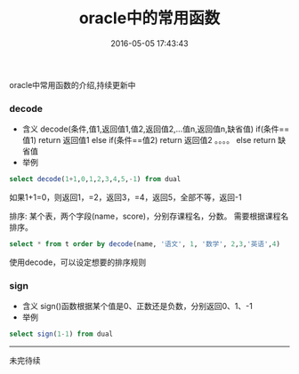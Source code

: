 ﻿---
title:  oracle中的常用函数
date: 2016-05-05 17:43:43
tags:
- oracle
categories:
- 数据库
toc: true
---

oracle中常用函数的介绍,持续更新中
<!-- more -->
### decode
* 含义
decode(条件,值1,返回值1,值2,返回值2,...值n,返回值n,缺省值)
if(条件==值1) return 返回值1
else if(条件==值2) return 返回值2
。。。。
else return 缺省值
* 举例
```sql
select decode(1+1,0,1,2,3,4,5,-1) from dual
```
如果1+1=0，则返回1，=2，返回3，=4，返回5，全部不等，返回-1

排序:
某个表，两个字段(name，score)，分别存课程名，分数。
需要根据课程名排序。

```sql
select * from t order by decode(name, '语文', 1, '数学', 2,3,'英语',4)
```
使用decode，可以设定想要的排序规则

### sign
* 含义
sign()函数根据某个值是0、正数还是负数，分别返回0、1、-1
* 举例
```sql
select sign(1-1) from dual
```

----------
未完待续
